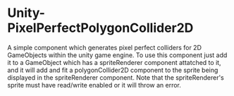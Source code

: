 # Unity-PixelPerfectPolygonCollider2D
A simple component which generates pixel perfect colliders for 2D GameObjects within the unity game engine.  To use this component just add it to a GameObject which has a spriteRenderer component attatched to it, and it will add and fit a polygonCollider2D component to the sprite being displayed in the spriteRenderer component.  Note that the spriteRenderer's sprite must have read/write enabled or it will throw an error.
